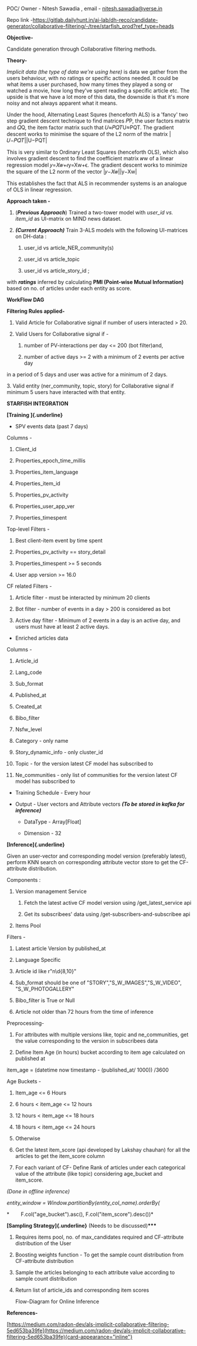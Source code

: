 POC/ Owner - Nitesh Sawadia , email - <nitesh.sawadia@verse.in>

Repo link
-<https://gitlab.dailyhunt.in/ai-lab/dh-reco/candidate-generator/collaborative-filtering/-/tree/starfish_prod?ref_type=heads>

**Objective-**

Candidate generation through Collaborative filtering methods.

**Theory-**

*Implicit data (the type of data we're using here)* is data we gather
from the users behaviour, with no ratings or specific actions needed. It
could be what items a user purchased, how many times they played a song
or watched a movie, how long they've spent reading a specific article
etc. The upside is that we have a lot more of this data, the downside is
that it's more noisy and not always apparent what it means.

Under the hood, Alternating Least Squres (henceforth ALS) is a \'fancy\'
two step gradient descent technique to find matrices 𝑃P, the user
factors matrix and 𝑄Q, the item factor matrix such that 𝑈≈𝑃𝑄𝑇U≈PQT. The
gradient descent works to minimise the square of the L2 norm of the
matrix \|𝑈−𝑃𝑄𝑇\|\|U−PQT\|

This is very similar to Ordinary Least Squares (henceforth OLS), which
also involves gradient descent to find the coefficient matrix 𝑤w of a
linear regression model 𝑦=𝑋𝑤+𝜖y=Xw+ϵ. The gradient descent works to
minimize the square of the L2 norm of the vector \|𝑦−𝑋𝑤\|\|y−Xw\|

This establishes the fact that ALS in recommender systems is an analogue
of OLS in linear regression.

**Approach taken -**

1.  (***Previous Approach***) Trained a two-tower model with *user_id
    vs. item_id* as UI-matrix on MIND news dataset.

2.  ***(Current Approach)*** Train 3-ALS models with the following
    UI-matrices on DH-data :

    1.  user_id vs article_NER_community(s)

    2.  user_id vs article_topic

    3.  user_id vs article_story_id ;

with ***ratings*** inferred by calculating **PMI (Point-wise Mutual
Information)** based on no. of articles under each entity as score.

**WorkFlow DAG**

**Filtering Rules applied-**

1.  Valid Article for Collaborative signal if number of users interacted
    \> 20.

2.  Valid Users for Collaborative signal if -

    1.  number of PV-interactions per day \<= 200 (bot filter)and,

    2.  number of active days \>= 2 with a minimum of 2 events per
        active day

in a period of 5 days and user was active for a minimum of 2 days.

3\. Valid entity (ner_community, topic, story) for Collaborative signal
if minimum 5 users have interacted with that entity.

**STARFISH INTEGRATION**

**[Training ]{.underline}**

- SPV events data (past 7 days)

Columns - 

1.  Client_id

2.  Properties_epoch_time_millis

3.  Properties_item_language

4.  Properties_item_id

5.  Properties_pv_activity

6.  Properties_user_app_ver

7.  Properties_timespent

Top-level Filters -

1.  Best client-item event by time spent

2.  Properties_pv_activity == story_detail

3.  Properties_timespent \>= 5 seconds

4.  User app version \>= 16.0

CF related Filters -

1.  Article filter - must be interacted by minimum 20 clients

2.  Bot filter - number of events in a day \> 200 is considered as bot

3.  Active day filter - Minimum of 2 events in a day is an active day,
    and users must have at least 2 active days.

- Enriched articles data

Columns - 

1.  Article_id

2.  Lang_code

3.  Sub_format

4.  Published_at

5.  Created_at

6.  Bibo_filter

7.  Nsfw_level

8.  Category - only name

9.  Story_dynamic_info - only cluster_id

10. Topic - for the version latest CF model has subscribed to

11. Ne_communities - only list of communities for the version latest CF
    model has subscribed to

- Training Schedule - Every hour

- Output - User vectors and Attribute vectors ***(To be stored in kafka
  for inference)***

  - DataType - Array\[Float\]

  - Dimension - 32

**[Inference]{.underline}**

Given an user-vector and corresponding model version (preferably
latest), perform KNN search on corresponding attribute vector store to
get the CF-attribute distribution.

Components :

1.  Version management Service

    1.  Fetch the latest active CF model version using
        /get_latest_service api

    2.  Get its subscribees' data using /get-subscribers-and-subscribee
        api

2.  Items Pool

Filters - 

1.  Latest article Version by published_at

2.  Language Specific

3.  Article id like r\"n\\d{8,10}\"

4.  Sub_format should be one of \"STORY\",\"S_W_IMAGES\",\"S_W_VIDEO\",
    \"S_W_PHOTOGALLERY\"

5.  Bibo_filter is True or Null

6.  Article not older than 72 hours from the time of inference

Preprocessing-

1.  For attributes with multiple versions like, topic and
    ne_communities, get the value corresponding to the version in
    subscribees data

2.  Define Item Age (in hours) bucket according to item age calculated
    on published at

item_age = (datetime now timestamp - (published_at/ 1000)) /3600

Age Buckets - 

1.  Item_age \<= 6 Hours

2.  6 hours \< item_age \<= 12 hours

3.  12 hours \< item_age \<= 18 hours

4.  18 hours \< item_age \<= 24 hours

5.  Otherwise

6.  Get the latest item_score (api developed by Lakshay chauhan) for all
    the articles to get the item_score column

7.  For each variant of CF- Define Rank of articles under each
    categorical value of the attribute (like topic) considering
    age_bucket and item_score.

*(Done in offline inference)*

*entity_window = Window.partitionBy(entity_col_name).orderBy(*

*        F.col(\"age_bucket\").asc(), F.col(\"item_score\").desc())*

**[Sampling Strategy]{.underline}** (Needs to be discussed)**\*\*\***

1.  Requires items pool, no. of max_candidates required and CF-attribute
    distribution of the User

2.  Boosting weights function - To get the sample count distribution
    from CF-attribute distribution

3.  Sample the articles belonging to each attribute value according to
    sample count distribution

4.  Return list of article_ids and corresponding item scores

    Flow-Diagram for Online Inference

**References-**

[https://medium.com/radon-dev/als-implicit-collaborative-filtering-5ed653ba39fe](https://medium.com/radon-dev/als-implicit-collaborative-filtering-5ed653ba39fe){card-appearance="inline"}
